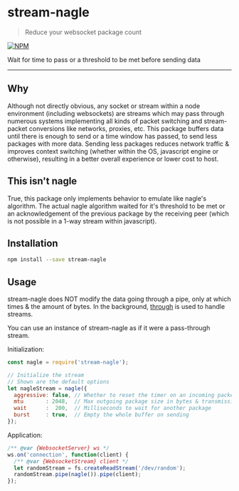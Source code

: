 # stream-nagle

> Reduce your websocket package count

[![NPM](https://nodei.co/npm/stream-nagle.png)](https://nodei.co/npm/stream-nagle/)

Wait for time to pass or a threshold to be met before sending data

---

## Why

Although not directly obvious, any socket or stream within a node environment (including websockets) are streams which
may pass through numerous systems implementing all kinds of packet switching and stream-packet conversions like
networks, proxies, etc. This package buffers data until there is enough to send or a time window has passed, to send
less packages with more data. Sending less packages reduces network traffic & improves context switching (whether
within the OS, javascript engine or otherwise), resulting in a better overall experience or lower cost to host.

## This isn't nagle

True, this package only implements behavior to emulate like nagle's algorithm. The actual nagle algorithm waited for
it's threshold to be met or an acknowledgement of the previous package by the receiving peer (which is not possible in a
1-way stream within javascript).

## Installation

```bash
npm install --save stream-nagle
```

## Usage

stream-nagle does NOT modify the data going through a pipe, only at which times & the amount of bytes. In the
background, [through][through] is used to handle streams.

You can use an instance of stream-nagle as if it were a pass-through stream.

Initialization:

```js
const nagle = require('stream-nagle');

// Initialize the stream
// Shown are the default options
let nagleStream = nagle({
  aggressive: false, // Whether to reset the timer on an incoming packet
  mtu       : 2048,  // Max outgoing package size in bytes & transmission threshold
  wait      :  200,  // Milliseconds to wait for another package
  burst     : true,  // Empty the whole buffer on sending
});
```

Application:

```js
/** @var {WebsocketServer} ws */
ws.on('connection', function(client) {
  /** @var {WebsocketStream} client */
  let randomStream = fs.createReadStream('/dev/random');
  randomStream.pipe(nagle()).pipe(client);
});
```

[through]: https://www.npmjs.com/package/through
